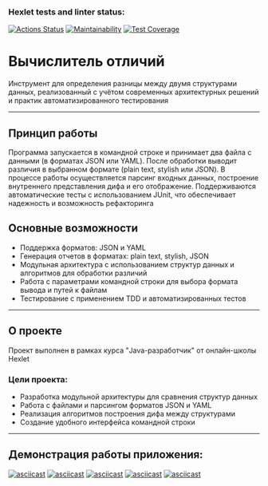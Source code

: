 ### Hexlet tests and linter status:
[![Actions Status](https://github.com/prvmjsky/java-project-71/actions/workflows/hexlet-check.yml/badge.svg)](https://github.com/prvmjsky/java-project-71/actions)
[![Maintainability](https://api.codeclimate.com/v1/badges/f6a826b426cbc57f7a83/maintainability)](https://codeclimate.com/github/prvmjsky/java-project-71/maintainability)
[![Test Coverage](https://api.codeclimate.com/v1/badges/f6a826b426cbc57f7a83/test_coverage)](https://codeclimate.com/github/prvmjsky/java-project-71/test_coverage)

# Вычислитель отличий

Инструмент для определения разницы между двумя структурами данных, реализованный с учётом современных архитектурных решений и практик автоматизированного тестирования

---

## Принцип работы
Программа запускается в командной строке и принимает два файла с данными (в форматах JSON или YAML). После обработки выводит различия в выбранном формате (plain text, stylish или JSON). В процессе работы осуществляется парсинг входных данных, построение внутреннего представления дифа и его отображение. Поддерживаются автоматические тесты с использованием JUnit, что обеспечивает надежность и возможность рефакторинга

## Основные возможности
- Поддержка форматов: JSON и YAML
- Генерация отчетов в форматах: plain text, stylish, JSON
- Модульная архитектура с использованием структур данных и алгоритмов для обработки различий
- Работа с параметрами командной строки для выбора формата вывода и путей к файлам
- Тестирование с применением TDD и автоматизированных тестов

---

## О проекте

Проект выполнен в рамках курса "Java-разработчик" от онлайн-школы Hexlet

### Цели проекта:
- Разработка модульной архитектуры для сравнения структур данных
- Работа с файлами и парсингом форматов JSON и YAML
- Реализация алгоритмов построения дифа между структурами
- Создание удобного интерфейса командной строки

---

## Демонстрация работы приложения:
[![asciicast](https://asciinema.org/a/X9bj7xYd0abWxck1WsdmAw6Vh.svg)](https://asciinema.org/a/X9bj7xYd0abWxck1WsdmAw6Vh)
[![asciicast](https://asciinema.org/a/aOdrXIecpurMB77g6OHB3GnRB.svg)](https://asciinema.org/a/aOdrXIecpurMB77g6OHB3GnRB)
[![asciicast](https://asciinema.org/a/g0LL5O8TqzzqN2sweDNRDVfgm.svg)](https://asciinema.org/a/g0LL5O8TqzzqN2sweDNRDVfgm)
[![asciicast](https://asciinema.org/a/aKQx6029Rth7UfOhCBw1I17mM.svg)](https://asciinema.org/a/aKQx6029Rth7UfOhCBw1I17mM)
[![asciicast](https://asciinema.org/a/udyMBn89CRZatvHYKgUZV4AWv.svg)](https://asciinema.org/a/udyMBn89CRZatvHYKgUZV4AWv)
